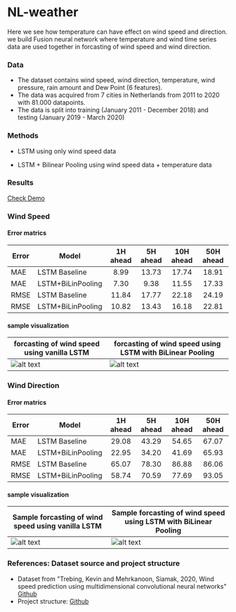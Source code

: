# NL-weather

Here we see how temperature can have effect on wind speed and direction. we build Fusion neural network where temperature and wind time series data are used together in forcasting of wind speed and wind direction. 

### Data

- The dataset contains wind speed, wind direction, temperature, wind pressure, rain amount and Dew Point (6 features). 
- The data was acquired from 7 cities in Netherlands from 2011 to 2020 with 81.000 datapoints. 
- The data is split into training (January 2011 - December 2018) and testing (January 2019 - March 2020)

### Methods

- LSTM using only wind speed data

- LSTM + Bilinear Pooling using wind speed data + temperature data


### Results
[Check Demo](https://github.com/mhmdrdwn/NLweather/blob/main/demo.ipynb)

### Wind Speed

#### Error matrics

| Error | Model             | 1H ahead | 5H ahead|10H ahead|50H ahead|
|-------| ----------------- |:--------:|:-------:|:-------:|:-------:|
| MAE   | LSTM Baseline     |  8.99    |  13.73  |   17.74 |  18.91  | 
| MAE   | LSTM+BiLinPooling |  7.30    |  9.38   |   11.55 |  17.33  | 
| RMSE  | LSTM Baseline     | 11.84    |  17.77  |  22.18  |  24.19  |
| RMSE  | LSTM+BiLinPooling | 10.82    |  13.43  |   16.18 |  22.81  |

#### sample visualization

| forcasting of wind speed using vanilla LSTM  | forcasting of wind speed using LSTM with BiLinear Pooling |
|----------------------------------------------| --------------------------------------------------------- |
| ![alt text](https://github.com/mhmdrdwn/NLweather/blob/main/plots/lstm_speed.png) | ![alt text](https://github.com/mhmdrdwn/NLweather/blob/main/plots/lstm_bi_speed.png)     |

### Wind Direction

#### Error matrics

| Error | Model             | 1H ahead | 5H ahead|10H ahead|50H ahead|
|-------| ----------------- |:--------:|:-------:|:-------:|:-------:|
| MAE   | LSTM Baseline     |  29.08   |  43.29  |   54.65 |  67.07  | 
| MAE   | LSTM+BiLinPooling |  22.95   |  34.20  |   41.69 |  65.93  | 
| RMSE  | LSTM Baseline     |  65.07   |  78.30  |   86.88 |  86.06  |
| RMSE  | LSTM+BiLinPooling |  58.74   |  70.59  |   77.69 |  93.05  |

#### sample visualization

| Sample forcasting of wind speed using vanilla LSTM  | Sample forcasting of wind speed using LSTM with BiLinear Pooling |
|----------------------------------------------| --------------------------------------------------------- |
| ![alt text](https://github.com/mhmdrdwn/NLweather/blob/main/plots/lstm_dir.png) | ![alt text](https://github.com/mhmdrdwn/NLweather/blob/main/plots/lstm_bi_dir.png)     |


### References: Dataset source and project structure
- Dataset from "Trebing, Kevin and Mehrkanoon, Siamak, 2020, Wind speed prediction using multidimensional convolutional neural networks" [Github](https://github.com/HansBambel/multidim_conv)
- Project structure: [Github](https://github.com/ossez-com/python-project-structure-sample)

